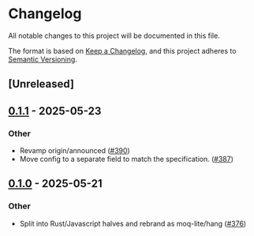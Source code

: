 # Changelog

All notable changes to this project will be documented in this file.

The format is based on [Keep a Changelog](https://keepachangelog.com/en/1.0.0/),
and this project adheres to [Semantic Versioning](https://semver.org/spec/v2.0.0.html).

## [Unreleased]

## [0.1.1](https://github.com/kixelated/moq/compare/hang-cli-v0.1.0...hang-cli-v0.1.1) - 2025-05-23

### Other

- Revamp origin/announced ([#390](https://github.com/kixelated/moq/pull/390))
- Move config to a separate field to match the specification. ([#387](https://github.com/kixelated/moq/pull/387))

## [0.1.0](https://github.com/kixelated/moq/releases/tag/hang-cli-v0.1.0) - 2025-05-21

### Other

- Split into Rust/Javascript halves and rebrand as moq-lite/hang ([#376](https://github.com/kixelated/moq/pull/376))
